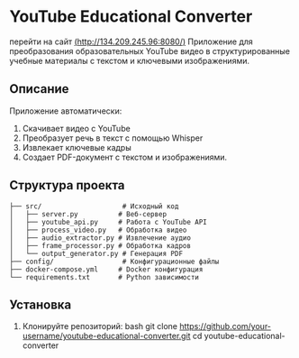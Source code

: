 # YouTube Educational Converter
перейти на сайт [(http://134.209.245.96:8080/)](http://134.209.245.96:8080/)
Приложение для преобразования образовательных YouTube видео в структурированные учебные материалы с текстом и ключевыми изображениями.

## Описание

Приложение автоматически:
1. Скачивает видео с YouTube
2. Преобразует речь в текст с помощью Whisper
3. Извлекает ключевые кадры
4. Создает PDF-документ с текстом и изображениями.




## Структура проекта

```
├── src/                    # Исходный код
│   ├── server.py          # Веб-сервер
│   ├── youtube_api.py     # Работа с YouTube API
│   ├── process_video.py   # Обработка видео
│   ├── audio_extractor.py # Извлечение аудио
│   ├── frame_processor.py # Обработка кадров
│   └── output_generator.py # Генерация PDF
├── config/                 # Конфигурационные файлы
├── docker-compose.yml     # Docker конфигурация
└── requirements.txt       # Python зависимости
```

## Установка

1. Клонируйте репозиторий:
bash
git clone https://github.com/your-username/youtube-educational-converter.git
cd youtube-educational-converter
